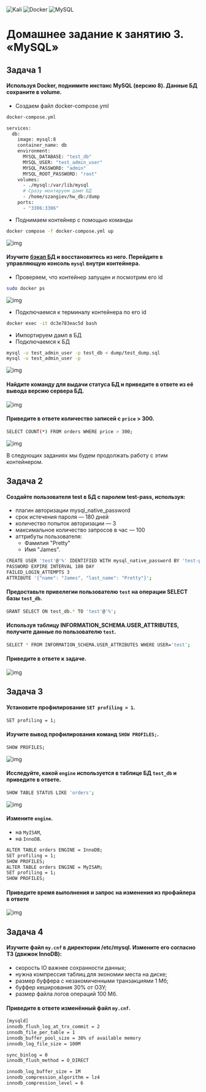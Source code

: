 ![Kali](https://img.shields.io/badge/Kali-268BEE?style=for-the-badge&logo=kalilinux&logoColor=white) ![Docker](https://img.shields.io/badge/docker-%230db7ed.svg?style=for-the-badge&logo=docker&logoColor=white) ![MySQL](https://img.shields.io/badge/mysql-%2300f.svg?style=for-the-badge&logo=mysql&logoColor=white)
# Домашнее задание к занятию 3. «MySQL»

## Задача 1

#### Используя Docker, поднимите инстанс MySQL (версию 8). Данные БД сохраните в volume.

- Создаем файл docker-compose.yml
```sh
docker-compose.yml

services:
  db:
    image: mysql:8
    container_name: db
    environment:
      MYSQL_DATABASE: "test_db"
      MYSQL_USER: "test_admin_user"
      MYSQL_PASSWORD: "admin"
      MYSQL_ROOT_PASSWORD: "root"
    volumes:
      - ./mysql:/var/lib/mysql
      # Сразу монтируем дамп БД
      - /home/szangiev/hw_db:/dump
    ports:
      - "3306:3306"
```
- Поднимаем контейнер с помощью команды
```sh
docker compose -f docker-compose.yml up
```
![img](https://github.com/vadimtsvetkov/Database_Administration_for_DevOps_Engineers_HW_3/blob/main/Screenshots/docker-compose%20up.png)

#### Изучите [бэкап БД](https://github.com/netology-code/virt-homeworks/tree/virt-11/06-db-03-mysql/test_data) и восстановитесь из него. Перейдите в управляющую консоль `mysql` внутри контейнера.
- Проверяем, что контейнер запущен и посмотрим его id
```sh
sudo docker ps
```
![img](https://github.com/vadimtsvetkov/Database_Administration_for_DevOps_Engineers_HW_3/blob/main/Screenshots/docker%20ps.jpg)

- Подключаемся к терминалу контейнера по его id
```sh
docker exec -it dc3e783eac5d bash
```
- Импортируем дамп в БД
- Подключаемся к БД
```sh
mysql -u test_admin_user -p test_db < dump/test_dump.sql
mysql -u test_admin_user -p
```
![img](https://github.com/vadimtsvetkov/Database_Administration_for_DevOps_Engineers_HW_3/blob/main/Screenshots/mysql.png)

#### Найдите команду для выдачи статуса БД и **приведите в ответе** из её вывода версию сервера БД.

![img](https://github.com/vadimtsvetkov/Database_Administration_for_DevOps_Engineers_HW_3/blob/main/Screenshots/mysql%20's'.png)

#### **Приведите в ответе** количество записей с `price` > 300.
```sh
SELECT COUNT(*) FROM orders WHERE price > 300;
```
![img](https://github.com/vadimtsvetkov/Database_Administration_for_DevOps_Engineers_HW_3/blob/main/Screenshots/select.png)

В следующих заданиях мы будем продолжать работу с этим контейнером.

## Задача 2

#### Создайте пользователя test в БД c паролем test-pass, используя:

- плагин авторизации mysql_native_password
- срок истечения пароля — 180 дней 
- количество попыток авторизации — 3 
- максимальное количество запросов в час — 100
- аттрибуты пользователя:
    - Фамилия "Pretty"
    - Имя "James".

```sh
CREATE USER 'test'@'%' IDENTIFIED WITH mysql_native_password BY 'test-pass' 
PASSWORD EXPIRE INTERVAL 180 DAY 
FAILED_LOGIN_ATTEMPTS 3 
ATTRIBUTE '{"name": "James", "last_name": "Pretty"}';
```

#### Предоставьте привелегии пользователю `test` на операции SELECT базы `test_db`.

```sh
GRANT SELECT ON test_db.* TO 'test'@'%';
```

#### Используя таблицу INFORMATION_SCHEMA.USER_ATTRIBUTES, получите данные по пользователю `test`.

```sh
SELECT * FROM INFORMATION_SCHEMA.USER_ATTRIBUTES WHERE USER='test';
```
#### Приведите в ответе к задаче.

![img](https://github.com/vadimtsvetkov/Database_Administration_for_DevOps_Engineers_HW_3/blob/main/Screenshots/slqN2.png)
## Задача 3

#### Установите профилирование `SET profiling = 1`.

```sh
SET profiling = 1;
```

#### Изучите вывод профилирования команд `SHOW PROFILES;`.

```sh
SHOW PROFILES;
```

![img](https://github.com/vadimtsvetkov/Database_Administration_for_DevOps_Engineers_HW_3/blob/main/Screenshots/sql3.1.png)

#### Исследуйте, какой `engine` используется в таблице БД `test_db` и **приведите в ответе**.

```sh
SHOW TABLE STATUS LIKE 'orders';
```

![img](https://github.com/vadimtsvetkov/Database_Administration_for_DevOps_Engineers_HW_3/blob/main/Screenshots/sql3.2.png)

#### Измените `engine`.
- на `MyISAM`,
- на `InnoDB`.

```sh
ALTER TABLE orders ENGINE = InnoDB;
SET profiling = 1;
SHOW PROFILES;
ALTER TABLE orders ENGINE = MyISAM;
SET profiling = 1;
SHOW PROFILES;
```

#### Приведите время выполнения и запрос на изменения из профайлера в ответе

![img](https://github.com/vadimtsvetkov/Database_Administration_for_DevOps_Engineers_HW_3/blob/main/Screenshots/sql3.3.png)

## Задача 4 

#### Изучите файл `my.cnf` в директории /etc/mysql. Измените его согласно ТЗ (движок InnoDB):

- скорость IO важнее сохранности данных;
- нужна компрессия таблиц для экономии места на диске;
- размер буффера с незакомиченными транзакциями 1 Мб;
- буффер кеширования 30% от ОЗУ;
- размер файла логов операций 100 Мб.

#### Приведите в ответе изменённый файл `my.cnf`.

```sh
[mysqld]
innodb_flush_log_at_trx_commit = 2
innodb_file_per_table = 1
innodb_buffer_pool_size = 30% of available memory
innodb_log_file_size = 100M

sync_binlog = 0
innodb_flush_method = O_DIRECT

innodb_log_buffer_size = 1M
innodb_compression_algorithm = lz4
innodb_compression_level = 6
```
